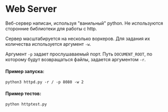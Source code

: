 # Web Server

Веб-сервер написан, используя "ванильный" python.
Не используются сторонние библиотеки для работы с http.

Сервер масштабируется на несколько воркеров. Для задания их количества используется аргумент `-w`.

Аргумент `-p` задает прослушаваемый порт.
Путь `DOCUMENT_ROOT`, по которому будут возвращаться файлы, задается аргументом `-r`.

#### Пример запуска:
    python3 httpd.py -r / -p 8080 -w 2


#### Пример тестов:
    python httptest.py


